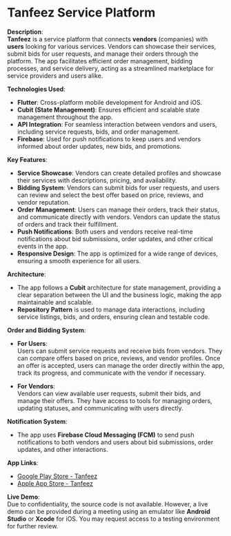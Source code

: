 # Tanfeez Service Platform

**Description**:  
**Tanfeez** is a service platform that connects **vendors** (companies) with **users** looking for various services. Vendors can showcase their services, submit bids for user requests, and manage their orders through the platform. The app facilitates efficient order management, bidding processes, and service delivery, acting as a streamlined marketplace for service providers and users alike.

**Technologies Used**:
- **Flutter**: Cross-platform mobile development for Android and iOS.
- **Cubit (State Management)**: Ensures efficient and scalable state management throughout the app.
- **API Integration**: For seamless interaction between vendors and users, including service requests, bids, and order management.
- **Firebase**: Used for push notifications to keep users and vendors informed about order updates, new bids, and promotions.

**Key Features**:
- **Service Showcase**: Vendors can create detailed profiles and showcase their services with descriptions, pricing, and availability.
- **Bidding System**: Vendors can submit bids for user requests, and users can review and select the best offer based on price, reviews, and vendor reputation.
- **Order Management**: Users can manage their orders, track their status, and communicate directly with vendors. Vendors can update the status of orders and track their fulfillment.
- **Push Notifications**: Both users and vendors receive real-time notifications about bid submissions, order updates, and other critical events in the app.
- **Responsive Design**: The app is optimized for a wide range of devices, ensuring a smooth experience for all users.

**Architecture**:
- The app follows a **Cubit** architecture for state management, providing a clear separation between the UI and the business logic, making the app maintainable and scalable.
- **Repository Pattern** is used to manage data interactions, including service listings, bids, and orders, ensuring clean and testable code.

**Order and Bidding System**:
- **For Users**:  
   Users can submit service requests and receive bids from vendors. They can compare offers based on price, reviews, and vendor profiles. Once an offer is accepted, users can manage the order directly within the app, track its progress, and communicate with the vendor if necessary.
   
- **For Vendors**:  
   Vendors can view available user requests, submit their bids, and manage their offers. They have access to tools for managing orders, updating statuses, and communicating with users directly.

**Notification System**:
- The app uses **Firebase Cloud Messaging (FCM)** to send push notifications to both vendors and users about bid submissions, order updates, and other interactions.

**App Links**:
- [Google Play Store - Tanfeez](https://play.google.com/store/apps/details?id=com.bold.tanfez.tanfez)
- [Apple App Store - Tanfeez](https://apps.apple.com/iq/app/tanfeez/id6450669942)

**Live Demo**:  
Due to confidentiality, the source code is not available. However, a live demo can be provided during a meeting using an emulator like **Android Studio** or **Xcode** for iOS. You may request access to a testing environment for further review.

